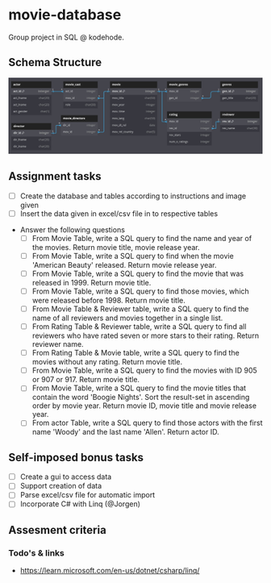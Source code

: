 # movie-database
Group project in SQL @ kodehode. 

## Schema Structure
![Alt text](assets/visualization.jpg?raw=true "Visualization of projects schema structure")

## Assignment tasks
- [ ] Create the database and tables according to instructions and image given
- [ ] Insert the data given in excel/csv file in to respective tables
- Answer the following questions
  - [ ] From Movie Table, write a SQL query to find the name and year of the movies. Return movie title, movie release year.
  - [ ] From Movie Table, write a SQL query to find when the movie 'American Beauty' released. Return movie release year.
  - [ ] From Movie Table, write a SQL query to find the movie that was released in 1999. Return movie title.
  - [ ] From Movie Table, write a SQL query to find those movies, which were released before 1998. Return movie title.
  - [ ] From Movie Table & Reviewer table, write a SQL query to find the name of all reviewers and movies together in a single list.
  - [ ] From Rating Table & Reviewer table, write a SQL query to find all reviewers who have rated seven or more stars to their rating. Return reviewer name.
  - [ ] From Rating Table & Movie table, write a SQL query to find the movies without any rating. Return movie title.
  - [ ] From Movie Table, write a SQL query to find the movies with ID 905 or 907 or 917. Return movie title.
  - [ ] From Movie Table, write a SQL query to find the movie titles that contain the word 'Boogie Nights'. Sort the result-set in ascending order by movie year. Return movie ID, movie title and movie release year.
  - [ ] From actor Table, write a SQL query to find those actors with the first name 'Woody' and the last name 'Allen'. Return actor ID.

## Self-imposed bonus tasks
- [ ] Create a gui to access data
- [ ] Support creation of data
- [ ] Parse excel/csv file for automatic import
- [ ] Incorporate C# with Linq (@Jorgen)

## Assesment criteria

### Todo's & links
- https://learn.microsoft.com/en-us/dotnet/csharp/linq/